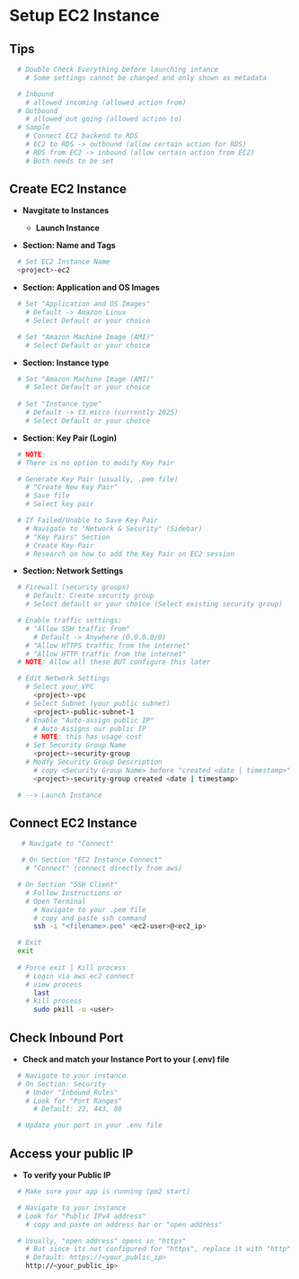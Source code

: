 # Setup EC2 Instance

## Tips

```bash
  # Double Check Everything before launching intance
    # Some settings cannot be changed and only shown as metadata

  # Inbound
    # allowed incoming (allowed action from)
  # Outbound
    # allowed out going (allowed action to)
  # Sample
    # Connect EC2 backend to RDS
    # EC2 to RDS -> outbound (allow certain action for RDS)
    # RDS from EC2 -> inbound (allow certain action from EC2)
    # Both needs to be set
```

## Create EC2 Instance

- **Navgitate to Instances**
  - **Launch Instance**

- **Section: Name and Tags**

```bash
  # Set EC2 Instance Name
  <project>-ec2
```

- **Section: Application and OS Images**

```bash
  # Set "Application and OS Images"
    # Default -> Amazon Linux
    # Select Default or your choice

  # Set "Amazon Machine Image (AMI)"
    # Select Default or your choice
```

- **Section: Instance type**

```bash
  # Set "Amazon Machine Image (AMI)"
    # Select Default or your choice
  
  # Set "Instance type"
    # Default -> t3.micro (currently 2025)
    # Select Default or your choice
```

- **Section: Key Pair (Login)**

```bash
  # NOTE: 
  # There is no option to modify Key Pair

  # Generate Key Pair (usually, .pem file)
    # "Create New Key Pair" 
    # Save file 
    # Select key pair

  # If Failed/Unable to Save Key Pair
    # Navigate to "Network & Security" (Sidebar)
    # "Key Pairs" Section
    # Create Key Pair
    # Research on how to add the Key Pair on EC2 session
```

- **Section: Network Settings**

```bash
  # Firewall (security groups)
    # Default: Create security group
    # Select default or your choice (Select existing security group)

  # Enable traffic settings:
    # "Allow SSH traffic from"
      # Default -> Anywhere (0.0.0.0/0)
    # "Allow HTTPS traffic from the internet"
    # "Allow HTTP traffic from the internet"
  # NOTE: Allow all these BUT configure this later

  # Edit Network Settings
    # Select your VPC
      <project>-vpc
    # Select Subnet (your public subnet)
      <project>-public-subnet-1
    # Enable "Auto-assign public IP"
      # Auto Assigns our public IP
      # NOTE: this has usage cost
    # Set Security Group Name
      <project>-security-group
    # Modfy Security Group Description
      # copy <Security Group Name> before "created <date | timestamp>"
      <project>-security-group created <date | timestamp>

  # --> Launch Instance
```

## Connect EC2 Instance

```bash
   # Navigate to "Connect"

   # On Section "EC2 Instance Connect"
    # "Connect" (connect directly from aws)

  # On Section "SSH Client"
    # Follow Instructions or
    # Open Terminal
      # Navigate to your .pem file
      # copy and paste ssh command
      ssh -i "<filename>.pem" <ec2-user>@<ec2_ip>

  # Exit
  exit
  
  # Force exit | Kill process
    # Login via aws ec2 connect
    # view process
      last
    # kill process
      sudo pkill -u <user>
```

## Check Inbound Port

- **Check and match your Instance Port to your (.env) file**

```bash
  # Navigate to your instance
  # On Section: Security
    # Under "Inbound Rules"
    # Look for "Port Ranges"
      # Default: 22, 443, 80

  # Update your port in your .env file
```

## Access your public IP

- **To verify your Public IP**

```bash
  # Make sure your app is running (pm2 start)

  # Navigate to your instance
  # Look for "Public IPv4 address"
    # copy and paste on address bar or "open address"

  # Usually, "open address" opens in "https"
    # But since its not configured for "https", replace it with "http"
    # Default: https://<your_public_ip>
    http://<your_public_ip>
```
